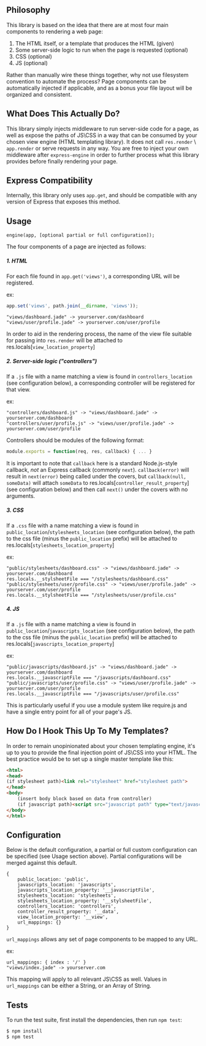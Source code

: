 ## Philosophy

This library is based on the idea that there are at most four main components to rendering a web page:

1. The HTML itself, or a template that produces the HTML (given)
2. Some server-side logic to run when the page is requested (optional)
3. CSS (optional)
4. JS (optional)

Rather than manually wire these things together, why not use filesystem convention to automate the process?  Page components can be automatically injected if applicable, and as a bonus your file layout will be organized and consistent.

## What Does This Actually Do?

This library simply injects middleware to run server-side code for a page, as well as expose the paths of JS\CSS in a way that can be consumed by your chosen view engine (HTML templating library).  It does not call `res.render` \ `app.render` or serve requests in any way.  You are free to inject your own middleware after `express-engine` in order to further process what this library provides before finally rendering your page.

## Express Compatibility

Internally, this library only uses `app.get`, and should be compatible with any version of Express that exposes this method.

## Usage

`engine(app, [optional partial or full configuration]);`

The four components of a page are injected as follows:

##### 1. HTML

For each file found in `app.get('views')`, a corresponding URL will be registered.

ex:

```js
app.set('views', path.join(__dirname, 'views'));
```

    "views/dashboard.jade" -> yourserver.com/dashboard
    "views/user/profile.jade" -> yourserver.com/user/profile
    
In order to aid in the rendering process, the name of the view file suitable for passing into `res.render` will be attached to res.locals[`view_location_property`]
    
##### 2. Server-side logic ("controllers")

If a `.js` file with a name matching a view is found in `controllers_location` (see configuration below), a corresponding controller will be registered for that view.

ex:

    "controllers/dashboard.js" -> "views/dashboard.jade" -> yourserver.com/dashboard
    "controllers/user/profile.js" -> "views/user/profile.jade" -> yourserver.com/user/profile

Controllers should be modules of the following format:

```js
module.exports = function(req, res, callback) { ... }
```

It is important to note that `callback` here is a standard Node.js-style callback, *not* an Express callback (commonly `next`).  `callback(error)` will result in `next(error)` being called under the covers, but `callback(null, someData)` will attach `someData` to res.locals[`controller_result_property`] (see configuration below) and then call `next()` under the covers with no arguments.

##### 3. CSS

If a `.css` file with a name matching a view is found in `public_location`/`stylesheets_location` (see configuration below), the path to the css file (minus the `public_location` prefix) will be attached to res.locals[`stylesheets_location_property`]

ex:

    "public/stylesheets/dashboard.css" -> "views/dashboard.jade" -> yourserver.com/dashboard
    res.locals.__stylsheetFile === "/stylesheets/dashboard.css"
    "public/stylesheets/user/profile.css" -> "views/user/profile.jade" -> yourserver.com/user/profile
    res.locals.__stylsheetFile === "/stylesheets/user/profile.css"

##### 4. JS

If a `.js` file with a name matching a view is found in `public_location`/`javascripts_location` (see configuration below), the path to the css file (minus the `public_location` prefix) will be attached to res.locals[`javascripts_location_property`]

ex:

    "public/javascripts/dashboard.js" -> "views/dashboard.jade" -> yourserver.com/dashboard
    res.locals.__javascriptFile === "/javascripts/dashboard.css"
    "public/javascripts/user/profile.css" -> "views/user/profile.jade" -> yourserver.com/user/profile
    res.locals.__javascriptFile === "/javascripts/user/profile.css"

This is particularly useful if you use a module system like require.js and have a single entry point for all of your page's JS.

## How Do I Hook This Up To My Templates?

In order to remain unopinionated about your chosen templating engine, it's up to you to provide the final injection point of JS\CSS into your HTML.  The best practice would be to set up a single master template like this:

```html
<html>
<head>
(if stylesheet path)<link rel="stylesheet" href="stylesheet path">
</head>
<body>
    (insert body block based on data from controller)
    (if javascript path)<script src="javascript path" type="text/javascript"></script>
</body>
</html>
```

## Configuration

Below is the default configuration, a partial or full custom configuration can be specified (see Usage section above).  Partial configurations will be merged against this default.

    {
        public_location: 'public',
        javascripts_location: 'javascripts',
        javascripts_location_property: '__javascriptFile',
        stylesheets_location: 'stylesheets',
        stylesheets_location_property: '__stylsheetFile',
        controllers_location: 'controllers',
        controller_result_property: '__data',
        view_location_property: '__view',
        url_mappings: {}
    }
    
`url_mappings` allows any set of page components to be mapped to any URL.

ex:

    url_mappings: { index : '/' }
    "views/index.jade" -> yourserver.com

This mapping will apply to all relevant JS\CSS as well.  Values in `url_mappings` can be either a String, or an Array of String.

## Tests

  To run the test suite, first install the dependencies, then run `npm test`:

```bash
$ npm install
$ npm test
```
